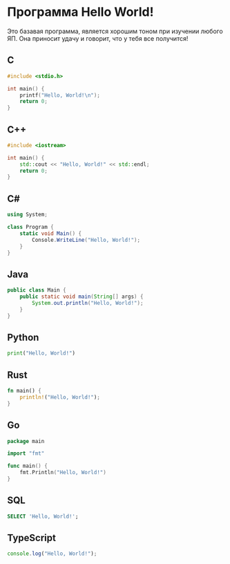 # Программа Hello World!

Это базавая программа, является хорошим тоном при изучении любого ЯП. Она приносит удачу и говорит, что у тебя все получится!

## C

```C
#include <stdio.h>

int main() {
    printf("Hello, World!\n");
    return 0;
}
```

## C++

```cpp
#include <iostream>

int main() {
    std::cout << "Hello, World!" << std::endl;
    return 0;
}
```


## C#

```csharp
using System;

class Program {
    static void Main() {
        Console.WriteLine("Hello, World!");
    }
}
```

## Java

```java
public class Main {
    public static void main(String[] args) {
        System.out.println("Hello, World!");
    }
}
```

## Python

```py
print("Hello, World!")
```

## Rust

```rust
fn main() {
    println!("Hello, World!");
}
```

## Go

```go
package main

import "fmt"

func main() {
    fmt.Println("Hello, World!")
}
```

## SQL

```sql
SELECT 'Hello, World!';
```

## TypeScript

```ts
console.log("Hello, World!");
```

